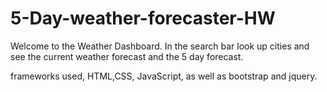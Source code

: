 # 5-Day-weather-forecaster-HW
Welcome to the Weather Dashboard. In the search bar look up cities and see the current weather forecast and the 5 day forecast.

frameworks used, HTML,CSS, JavaScript, as well as bootstrap and jquery.

